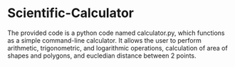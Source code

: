 # Scientific-Calculator
The provided code is a python code named calculator.py, which functions as a simple command-line calculator. It allows the user to perform arithmetic, trigonometric, and logarithmic operations, calculation of area of shapes and polygons, and eucledian distance between 2 points.
